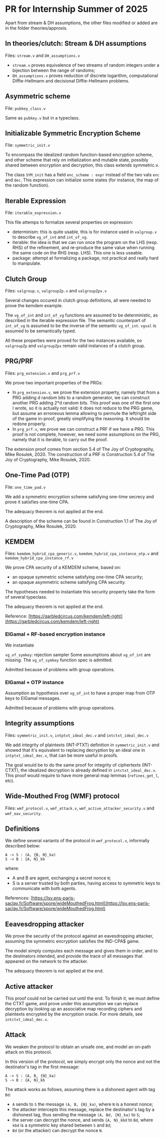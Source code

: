 # PR for Internship Summer of 2025

Apart from stream & DH assumptions, the other files modified or added are in the folder theories/approxis.

## In theories/clutch: Stream & DH assumptions
Files: `stream.v` and `DH_assumptions.v`

- `stream.v` proves equivalence of two streams of random integers under a bijection between the range of randoms;
- `DH_assumptions.v` proves reduction of discrete logarithm, computational Diffie-Hellmann and decisional Diffie-Hellmann problems.

## Asymmetric scheme
File: `pubkey_class.v`

Same as `pubkey.v` but in a typeclass.

## Initializable Symmetric Encryption Scheme
File: `symmetric_init.v`

To encompass the idealized random function-based encryption scheme, and other scheme that rely on initialization and mutable state, possibly shared between encryption and decryption, this class extends symmetric.v.

The class `SYM_init` has a field `enc_scheme : expr` instead of the two vals `enc` and `dec`. This expression can initialize some states (for instance, the map of the random function).

## Iterable Expression
File: `iterable_expression.v`

This file attemps to formalize several properties on expression:
- determinism: this is quite usable, this is for instance used in `valgroup.v` to describe `vg_of_int` and `int_of_vg`.
- iterable: the idea is that we can run once the program on the LHS (resp. RHS) of the refinement, and re-produce the same value when running the same code on the RHS (resp. LHS). This one is less useable.
- package: attempt at formalizing a package, not practical and really hard to manipulate.

## Clutch Group
Files: `valgroup.v`, `valgroupZp.v` and `valgroupZpx.v`

Several changes occured in clutch group definitions, all were needed to prove the kemdem example.

The `vg_of_int` and `int_of_vg` functions are assumed to be deterministic, as described in the iterable expression file.
The semantic counterpart of `int_of_vg` is assumed to be the inverse of the semantic `vg_of_int`.
`vgval` is assumed to be semantically typed.

All these properties were proved for the two instances available, so `valgroupZp` and `valgroupZpx` remain valid instances of a clutch group.

## PRG/PRF
Files: `prg_extension.v` and `prg_prf.v`

We prove two important properties of the PRGs:
- In `prg_extension.v`, we prove the extension property, namely that from a PRG adding d random bits to a random generator, we can construct another PRG adding 2*d random bits. This proof was one of the first one I wrote, so it is actually not valid: it does not reduce to the PRG game, but assume an erroneous lemma allowing to permute the left/right side of the game in-proof, greatly simplifying the reasoning. It should be redone properly.
- In `prg_prf.v`, we prove we can construct a PRF if we have a PRG. This proof is not complete, however, we need some assumptions on the PRG, namely that it is iterable, to carry out the proof.

The extension proof comes from section 5.4 of The Joy of Cryptography, Mike Rosulek, 2020.
The construction of a PRF is Construction 5.4 of The Joy of Cryptography, Mike Rosulek, 2020.

## One-Time Pad (OTP)
File: `one_time_pad.v`

We add a symmetric encryption scheme satisfying one-time secrecy and prove it satisfies one-time CPA.

The adequacy theorem is not applied at the end.

A description of the scheme can be found in Construction 1.1 of The Joy of Cryptography, Mike Rosulek, 2020.

## KEMDEM
Files: `kemdem_hybrid_cpa_generic.v`, `kemdem_hybrid_cpa_instance_otp.v` and `kemdem_hybrid_cpa_instance_rf.v`

We prove CPA security of a KEMDEM scheme, based on:
- an opaque symmetric scheme satisfying one-time CPA security;
- an opaque asymmetric scheme satisfying CPA security.

The hypotheses needed to instantiate this security property take the form of several typeclass.

The adequacy theorem is not applied at the end.

Reference: [https://garbledcircus.com/kemdem/left-right](https://garbledcircus.com/kemdem/left-right)

### ElGamal + RF-based encryption instance

We instantiate 

`vg_of_symkey`: rejection sampler
Some assumptions about `vg_of_int` are missing. The `vg_of_symkey` function spec is admitted.

Admitted because of problems with group operations.

### ElGamal + OTP instance

Assumption as hypothesis over `vg_of_int` to have a proper map from OTP keys to ElGamal messages.

Admitted because of problems with group operations.

## Integrity assumptions
Files: `symmetric_init.v`, `intptxt_ideal_dec.v` and `intctxt_ideal_dec.v`

We add integrity of plaintexts (INT-PTXT) definition in `symmetric_init.v` and showed that it's equivalent to replacing decryption by an ideal one in `intptxt_ideal_dec.v`, that can be more useful in proofs.

The goal would be to do the same proof for integrity of ciphertexts (INT-CTXT), the idealized decryption is already defined in `intctxt_ideal_dec.v`. This proof would require to have more general map lemmas (`refines_get_l`, etc).

## Wide-Mouthed Frog (WMF) protocol
Files: `wmf_protocol.v`, `wmf_attack.v`, `wmf_active_attacker_security.v` and `wmf_eav_security`.

## Definitions

We define several variants of the protocol in `wmf_protocol.v`, informally described below:
```
A -> S : (A, {B, N}_ka)
S -> B : {A, N}_kb
```
where:
- A and B are agent, exchanging a secret nonce `N`;
- S is a server trusted by both parties, having access to symmetric keys to communicate with both agents.

References: [https://lsv.ens-paris-saclay.fr/Software/spore/wideMouthedFrog.html](https://lsv.ens-paris-saclay.fr/Software/spore/wideMouthedFrog.html)

## Eeavesdropping attacker

We prove the security of the protocol against an eavesdropping attacker, assuming the symmetric encryption satisfies the IND-CPA$ game.

The model simply computes each message and gives them in order, and to the destinators intended, and provide the trace of all messages that appeared on the network to the attacker.

The adequacy theorem is not applied at the end.

## Active attacker

This proof could not be carried out until the end.
To finish it, we must define the CTXT game, and prove under this assumption we can replace decryption by looking up an associative map recording ciphers and plaintexts encrypted by the encryption oracle. For more details, see `intctxt_ideal_dec.v`.

## Attack

We weaken the protocol to obtain an unsafe one, and model an on-path attack on this protocol.

In this version of the protocol, we simply encrypt only the nonce and not the destinator's tag in the first message:
```
A -> S : (A, B, {N}_ka)
S -> B : {A, N}_kb
```

The attack works as follows, assuming there is a dishonest agent with tag `Bd`:
- `A` sends to `S` the message `(A, B, {N}_ka)`, where `N` is a honest nonce;
- the attacker intercepts this message, replace the destinator's tag by a dishonest tag, thus sending the message `(A, Bd, {N}_ka)` to `S`;
- the server can decrypt the nonce, and sends `{A, N}_kbd` to `Bd`, where `kbd` is a symmetric key shared between `S` and `Bd`;
- `Bd` (or the attacker) can decrypt the nonce `N`.

